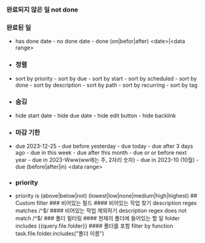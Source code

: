 ### 완료되지 않은 일 not done
### 완료된 일
- has done date - no done date - done (on|befor|after) \<date>|\<data range> 
- ### 정렬 
- sort by priority - sort by due - sort by start - sort by scheduled - sort by done - sort by description - sort by path - sort by recurring - sort by tag
- ### 숨김 
- hide start date - hide due date - hide edit button - hide backlink 
- ### 마감 기한 
- due 2023-12-25 - due before yesterday - due today - due after 3 days ago - due in this week - due after this month - due or or before next year - due in 2023-Www(ww에는 주, 2자리 숫자) - due in 2023-10 (10월) - due (before|after|in) \<data range> 
- ### priority 
- priority is (above|below|not) (lowest|low|none|medium|high|highest) ## Custom filter ### 비어있는 필드 #### 비어있는 작업 찾기 description regex matches /^$/ #### 비어있는 작업 제외하기 description regex does not match /^$/ ### 폴더 필터링 #### 현재의 폴더에 들어있는 할 일 folder includes {{query.file.folder}} #### 폴더를 포함 filter by function task.file.folder.includes("폴더 이름")